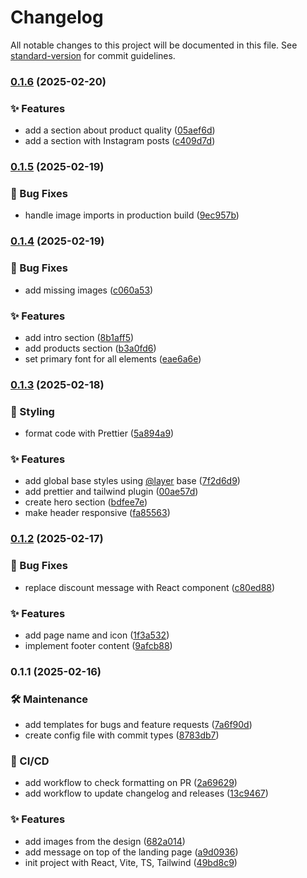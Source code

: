 # Changelog

All notable changes to this project will be documented in this file. See [standard-version](https://github.com/conventional-changelog/standard-version) for commit guidelines.

### [0.1.6](https://github.com/OleksandrZadvornyi/kal-hans-landing/compare/v0.1.5...v0.1.6) (2025-02-20)


### ✨ Features

* add a section about product quality ([05aef6d](https://github.com/OleksandrZadvornyi/kal-hans-landing/commit/05aef6d59e434d3bd44b1b01a13ef5df9391a23c))
* add a section with Instagram posts ([c409d7d](https://github.com/OleksandrZadvornyi/kal-hans-landing/commit/c409d7dd9f0311ab47254edb7a46cac567adbc41))

### [0.1.5](https://github.com/OleksandrZadvornyi/kal-hans-landing/compare/v0.1.4...v0.1.5) (2025-02-19)


### 🐛 Bug Fixes

* handle image imports in production build ([9ec957b](https://github.com/OleksandrZadvornyi/kal-hans-landing/commit/9ec957b3c72f6d063876438f71348a6da05b897d))

### [0.1.4](https://github.com/OleksandrZadvornyi/kal-hans-landing/compare/v0.1.3...v0.1.4) (2025-02-19)


### 🐛 Bug Fixes

* add missing images ([c060a53](https://github.com/OleksandrZadvornyi/kal-hans-landing/commit/c060a53ce5ef904974343430dce098da4092a0c5))


### ✨ Features

* add intro section ([8b1aff5](https://github.com/OleksandrZadvornyi/kal-hans-landing/commit/8b1aff5e0cc5b2f8e2472cbb8b04348654692081))
* add products section ([b3a0fd6](https://github.com/OleksandrZadvornyi/kal-hans-landing/commit/b3a0fd6f47ef386ce5563937f27d415ed923efb2))
* set primary font for all elements ([eae6a6e](https://github.com/OleksandrZadvornyi/kal-hans-landing/commit/eae6a6e9dbc450248dad46c5cbfb251bde076df7))

### [0.1.3](https://github.com/OleksandrZadvornyi/kal-hans-landing/compare/v0.1.2...v0.1.3) (2025-02-18)


### 💄 Styling

* format code with Prettier ([5a894a9](https://github.com/OleksandrZadvornyi/kal-hans-landing/commit/5a894a93fb365cd310d27182b1a501f34a2b8d33))


### ✨ Features

* add global base styles using [@layer](https://github.com/layer) base ([7f2d6d9](https://github.com/OleksandrZadvornyi/kal-hans-landing/commit/7f2d6d907ce364e8c2f6149085379ae3392f8d99))
* add prettier and tailwind plugin ([00ae57d](https://github.com/OleksandrZadvornyi/kal-hans-landing/commit/00ae57dcaff1fe7b57d5d0f3bcf706b31cf98547))
* create hero section ([bdfee7e](https://github.com/OleksandrZadvornyi/kal-hans-landing/commit/bdfee7e345e3af32fd8ae2712bf3bbfd90d58bc8))
* make header responsive ([fa85563](https://github.com/OleksandrZadvornyi/kal-hans-landing/commit/fa85563acbe83e48d2889d395eae25d83d1a053b))

### [0.1.2](https://github.com/OleksandrZadvornyi/kal-hans-landing/compare/v0.1.1...v0.1.2) (2025-02-17)


### 🐛 Bug Fixes

* replace discount message with React component ([c80ed88](https://github.com/OleksandrZadvornyi/kal-hans-landing/commit/c80ed8801126532ead5c0f97c2ab207baa1bbd83))


### ✨ Features

* add page name and icon ([1f3a532](https://github.com/OleksandrZadvornyi/kal-hans-landing/commit/1f3a532969c50d8d27ca2e04ddda117ac2190bde))
* implement footer content ([9afcb88](https://github.com/OleksandrZadvornyi/kal-hans-landing/commit/9afcb887a15b2e7df07414379b6d1670dedc3b20))

### 0.1.1 (2025-02-16)


### 🛠 Maintenance

* add templates for bugs and feature requests ([7a6f90d](https://github.com/OleksandrZadvornyi/kal-hans-landing/commit/7a6f90d07de7bb99841ab79ca45705fc4d812567))
* create config file with commit types ([8783db7](https://github.com/OleksandrZadvornyi/kal-hans-landing/commit/8783db7147f2e30fbc68006578f57c94f8e412c5))


### 👷 CI/CD

* add workflow to check formatting on PR ([2a69629](https://github.com/OleksandrZadvornyi/kal-hans-landing/commit/2a69629854e10cbd47b64c0cf7841a2c56a72cef))
* add workflow to update changelog and releases ([13c9467](https://github.com/OleksandrZadvornyi/kal-hans-landing/commit/13c946710dfefc1fa0865e9ae317a4acc183e749))


### ✨ Features

* add images from the design ([682a014](https://github.com/OleksandrZadvornyi/kal-hans-landing/commit/682a014267d0b6aa0849f24126fee59218fe4ae2))
* add message on top of the landing page ([a9d0936](https://github.com/OleksandrZadvornyi/kal-hans-landing/commit/a9d0936ec3aef27ebd816c9c2a1f15c47d76a8f3))
* init project with React, Vite, TS, Tailwind ([49bd8c9](https://github.com/OleksandrZadvornyi/kal-hans-landing/commit/49bd8c9a87886e0118aacb0b1937ea5138e0b91c))
